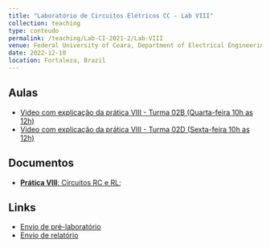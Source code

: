 ```yaml
---
title: "Laboratório de Circuitos Elétricos CC - Lab VIII"
collection: teaching
type: conteudo
permalink: /teaching/Lab-CI-2021-2/Lab-VIII
venue: Federal University of Ceara, Department of Electrical Engineering
date: 2022-12-10
location: Fortaleza, Brazil
---
```


## Aulas
- [Video com explicação da prática VIII - Turma 02B (Quarta-feira 10h as 12h)](https://drive.google.com/file/d/1jddqfZhuoyFGkiSiXRCXME8Vt_IVdhTn/view?usp=drivesdk)
- [Video com explicação da prática VIII - Turma 02D (Sexta-feira 10h as 12h)](https://drive.google.com/file/d/13NsmgqS9ia1tSGpLC2ORP1i1zMT1Q-A0/view?usp=drivesdk)

## Documentos
- [**Prática VIII**: Circuitos RC e RL](https://docs.google.com/document/d/1VvZ9Qa7F1X7_LskkLJhgxvjbZspn_48T/edit?usp=drivesdk&ouid=115037078425068686312&rtpof=true&sd=true);

## Links
- [Envio de pré-laboratório](https://forms.gle/uEMriY4sgZREYfko9)
- [Envio de relatório](https://forms.gle/fotjp8mnjCy2NadN6)
